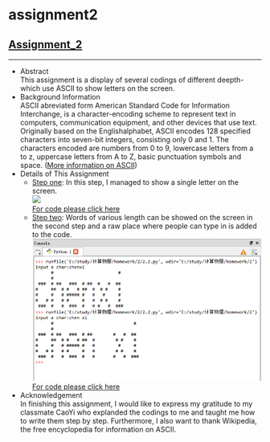 # assignment2
## [Assignment_2](https://github.com/ChenXi19/computational_physics_assignments_2013301020092/blob/master/2.1.py)
---
* Abstract <br>
This assignment is a display of several codings of different deepth-which use ASCII to show letters on the screen.
* Background Information <br>
ASCII abreviated form American Standard Code for Information Interchange, is a character-encoding scheme to represent text in computers, communication equipment, and other devices that use text. Originally based on the Englishalphabet, ASCII encodes 128 specified characters into seven-bit integers, consisting only 0 and 1. The characters encoded are numbers from 0 to 9, lowercase letters from a to z, uppercase letters from A to Z, basic punctuation symbols and space. ([More information on ASCII](https://en.wikipedia.org/wiki/ASCII))
* Details of This Assignment <br>
  * [Step one](https://github.com/ChenXi19/computational_physics_assignments_2013301020092/blob/master/2.1.py): In this step, I managed to show a single letter on the screen.<br>
![](https://raw.githubusercontent.com/ChenXi19/computational_physics_assignments_2013301020092/master/1%E5%9B%BE.png)<br>
[For code please click here](https://github.com/ChenXi19/computational_physics_assignments_2013301020092/blob/master/2.1.py)
  * [Step two](https://github.com/ChenXi19/computational_physics_assignments_2013301020092/blob/master/2.2.py): Words of various length can be showed on the screen in the second step and a raw place where people can type in is added to the code. <br>
![](https://raw.githubusercontent.com/ChenXi19/computational_physics_assignments_2013301020092/master/2.png)<br>
[For code please click here](https://github.com/ChenXi19/computational_physics_assignments_2013301020092/blob/master/2.2.py)
* Acknowledgement <br>
In finishing this assignment, I would like to express my gratitude to my classmate CaoYi who explanded the codings to me and taught me how to write them step by step. Furthermore, I also want to thank Wikipedia, the free encyclopedia for information on ASCII.
